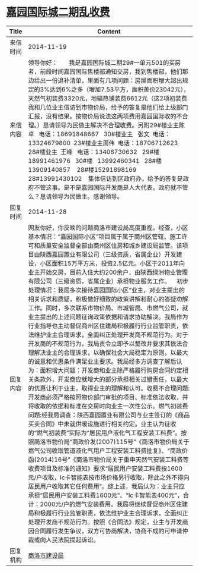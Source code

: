 # <a href="http://www.shangluo.gov.cn/zmhd/ldxxxx.jsp?urltype=leadermail.LeaderMailContentUrl&wbtreeid=1112&leadermailid=2823">嘉园国际城二期乱收费</a>
|Title|Content|
|:---:|---|
|来信时间|2014-11-19|
|来信内容|领导你好：       我是嘉园国际城二期29#一单元501的买房者，前段时间嘉园国际售楼部通知交房，我到售楼部，他们那边给出一份退补清单，里面有几项问题：房屋面积增大超出规定的3%达到6%之多（增加7.53平方，面积差价23042元），天然气初装费3320元，地辐热铺装费6612元（这2项初装费我和几位业主信访到市物价局，给予的答复是他们给上级部门汇报，没有结果。按物价局说法这两项费用嘉园国际收的不合理。）恳请领导为民做主解决不合理收费。另附29#楼业主陈卓   电话：18691848667   30#楼业主   张文  电话：13324679800  23#楼业主周伟  电话：18706712623  28#楼业主  王峰   电话：13408730632   29#楼   18991461976   30#楼   13992460341   28#楼    13909140857    28#楼15291898169   28#13991430102    集体信访到区政府办，给予的答复是政府不管这事。是不是嘉园国际开发商是人大代表，政府就不管么？恳请领导为民做主。感谢领导。|
|回复时间|2014-11-28|
|回复内容|网友你好，你反映的问题商洛市建设局高度重视，经查，小区基本情况：“嘉园国际小区”项目属于属于商州区管辖，施工许可和质量安全监督全部由商州区住房和城乡建设局监管。该项目由陕西嘉园置业有限公司（三级资质，省属企业）开发建设，小区面积15万平方米，投资2.5亿元。小区于2011年向业主开始交房，目前入住大约200余户，由陕西绿洲物业管理有限公司（三级资质，省属企业）承担物业服务工作。    初步处理情况：我局多次接待嘉园国际小区”业主，对业主提出的相关诉求和质疑，积极做好细致的政策讲解和耐心的答疑劝解工作。同时，多次联系市物价局、市城管局、市燃气公司，就业主提出的上述问题征询政策依据和请求协助解决。我局作为行业指导也主动督促商州区住建局积极履行行业监管职责，依法维护业主合理诉求，全面纠正处理开发商不规范行为。对于开发商的不规范行为，我局责令立即予以整改并要求其依法合理解决业主的合理诉求，以确保社会大局稳定为原则，以最大的诚意和优惠条件满足业主要求。我局经多方调查了解后认为：面积增大问题：开发商和业主除严格履行购房合同约定相关条款外，开发商应就增大的部分承担相关过错责任，以最大的优惠让利于业主，取得业主的理解和认可。收费不合理问题:开发商必须严格按照物价部门审批的项目、标准依法收取，并将收取的依据和标准在交房时向业主一次性公示。燃气初装费问题:经我局调查：陕西嘉园置业有限公司与业主签订的《商品买卖合同》中未就供暖设施进行相关约定。业主认为征收的“燃气初装费”实际为“居民用户液化气工程安装工料费”。按照商洛市物价局“商政价发(2007)115号”《商洛市物价局关于燃气公司收取管道液化气用户工程安装工料费批复》、“商政价函(2014)16号”《商洛市物价局关于重申天然气安装工料费等收费项目及标准的通知》要求“居民用户安装工料费按1600元/户收取，Ic卡智能表按市场价格另行收取，除此之外不得向居民用户收取其它任何费用”。综上述，我局认为：业主只应承担“居民用户安装工料费1600元”、“Ic卡智能表400元”，合计：2000元/户的燃气安装费用。我局将继续督促商州区住建局积极履行行业监管职责，依法维护业主合理诉求，全面纠正处理开发商不规范行为。按照《合同法》规定，业主与开发商因合同履行发生争议，双方可协商解决，协商不成的可申请仲裁或向人民法院提起诉讼。|
|回复机构|<a href="../../categories/agencies/商洛市建设局.md">商洛市建设局</a>|
